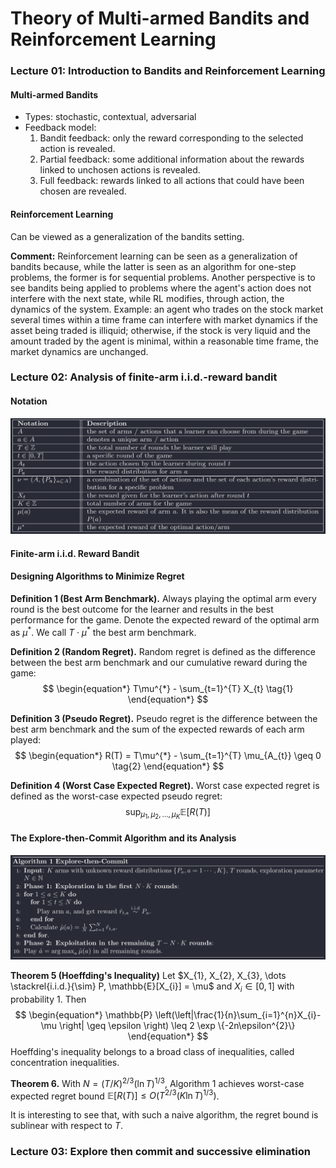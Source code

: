 # Theory  of Multi-armed Bandits and Reinforcement Learning

### Lecture 01: Introduction to Bandits and Reinforcement Learning

#### Multi-armed Bandits

- Types: stochastic, contextual, adversarial
- Feedback model: 
	1. Bandit feedback: only the reward corresponding to the selected action is revealed.
	2. Partial feedback: some additional information about the rewards linked to unchosen actions is revealed.
	3. Full feedback: rewards linked to all actions that could have been chosen are revealed.

#### Reinforcement Learning

Can be viewed as a generalization of the bandits setting.

**Comment:** Reinforcement learning can be seen as a generalization of bandits because, while the latter is seen as an algorithm for one-step problems, the former is for sequential problems. Another perspective is to see bandits being applied to problems where the agent's action does not interfere with the next state, while RL modifies, through action, the dynamics of the system. Example: an agent who trades on the stock market several times within a time frame can interfere with market dynamics if the asset being traded is illiquid; otherwise, if the stock is very liquid and the amount traded by the agent is minimal, within a reasonable time frame, the market dynamics are unchanged.

### Lecture 02: Analysis of finite-arm i.i.d.-reward bandit

#### Notation

![bandit_notation](img/bandit_notation.png)

#### Finite-arm i.i.d. Reward Bandit
#### Designing Algorithms to Minimize Regret

**Definition 1 (Best Arm Benchmark).**  Always playing the optimal arm every round is the best outcome for the learner and results in the best performance for the game. Denote the expected reward of the optimal arm as $\mu^{*}$. We call $T \cdot \mu^{*}$ the best arm benchmark.

**Definition 2 (Random Regret).** Random regret is defined as the difference between the best arm benchmark and our cumulative reward during the game:
$$
\begin{equation*}
	T\mu^{*} - \sum_{t=1}^{T} X_{t} \tag{1}
\end{equation*}
$$

**Definition 3 (Pseudo Regret).** Pseudo regret is the difference between the best arm benchmark and the sum of the expected rewards of each arm played:
$$
\begin{equation*}
	R(T) = T\mu^{*} - \sum_{t=1}^{T} \mu_{A_{t}} \geq 0 \tag{2}
\end{equation*}
$$

**Definition 4 (Worst Case Expected Regret).** Worst case expected regret is defined as the worst-case expected pseudo regret:
$$
\begin{equation*}
	\sup_{\mu_{1}, \mu_{2}, \dots, \mu_{K}} \mathbb{E}[R(T)] \tag{3}
\end{equation*}
$$

#### The Explore-then-Commit Algorithm and its Analysis

![explore_then_commit](img/algo_exp_commit.png)

**Theorem 5 (Hoeffding's Inequality)** Let $X_{1}, X_{2}, X_{3}, \dots \stackrel{i.i.d.}{\sim} P, \mathbb{E}[X_{i}] = \mu$ and $X_{i} \in [0,1]$ with probability 1. Then
$$
\begin{equation*}
	\mathbb{P} \left(\left|\frac{1}{n}\sum_{i=1}^{n}X_{i}-\mu \right| \geq \epsilon \right) \leq 2 \exp \{-2n\epsilon^{2}\}
\end{equation*}
$$
Hoeffding's inequality belongs to a broad class of inequalities, called concentration inequalities.

**Theorem 6.** With $N = (T / K)^{2/3}(\ln T)^{1/3}$, Algorithm 1 achieves worst-case expected regret bound $\mathbb{E}[R (T)] \leq O (T^{2/3}(K \ln T)^{1/3})$.

It is interesting to see that, with such a naive algorithm, the regret bound is sublinear with respect to $T$.

### Lecture 03: Explore then commit and successive elimination
